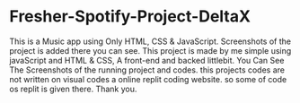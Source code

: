 # Fresher-Spotify-Project-DeltaX
This is a Music app using Only HTML, CSS &amp; JavaScript. Screenshots of the project is added there you can see.
This project is made by me simple using javaScript and HTML & CSS, A front-end and backed littlebit. 
You Can See The Screenshots of the running project and codes.
this projects codes are not written on visual codes a online replit coding website. so some of code os replit is given there. 
Thank you.
